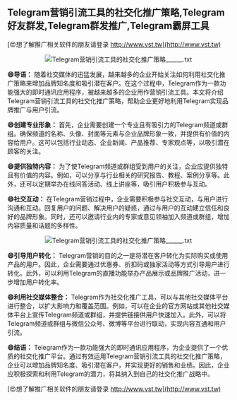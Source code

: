 ## **Telegram营销引流工具的社交化推广策略,Telegram好友群发,Telegram群发推广,Telegram霸屏工具**

[😍想了解推广相关软件的朋友请登录 http://www.vst.tw](http://www.vst.tw)

 <center><img src="https://vst.tw/MP4/tuiguang/png/3.png" alt="Telegram营销引流工具的社交化推广策略______.txt"></center>

**😄导语：**
随着社交媒体的迅猛发展，越来越多的企业开始关注如何利用社交化推广策略来增加品牌知名度和吸引潜在客户。在这个过程中，Telegram作为一款功能强大的即时通讯应用程序，被越来越多的企业用作营销引流工具。本文将介绍Telegram营销引流工具的社交化推广策略，帮助企业更好地利用Telegram实现品牌推广与用户引流。

**😄创建专业形象：**
首先，企业需要创建一个专业且有吸引力的Telegram频道或群组。确保频道的名称、头像、封面等元素与企业品牌形象一致，并提供有价值的内容给用户。这可以包括行业动态、企业新闻、产品推荐、专家观点等，以吸引潜在顾客的关注。

**😄提供独特内容：**
为了使Telegram频道或群组受到用户的关注，企业应提供独特且有价值的内容。例如，可以分享与行业相关的研究报告、教程、案例分享等。此外，还可以定期举办在线问答活动、线上讲座等，吸引用户积极参与互动。

**😄社交互动：**
在Telegram营销过程中，企业需要积极参与社交互动，与用户进行沟通和互动。回复用户的问题、解决用户的疑惑，通过与用户的互动建立信任和良好的品牌形象。同时，还可以邀请行业内的专家或意见领袖加入频道或群组，增加内容质量和话题的多样性。

 <center><img src="https://vst.tw/MP4/tuiguang/png/6.png" alt="Telegram营销引流工具的社交化推广策略______.txt"></center>

**😄引导用户转化：**
Telegram营销的目的之一是将潜在客户转化为实际购买或使用产品的用户。因此，企业需要通过优惠券、折扣码或独家活动等方式引导用户进行转化。此外，可以利用Telegram的直播功能举办产品展示或品牌推广活动，进一步增加用户转化率。

**😄利用社交媒体整合：**
Telegram作为社交化推广工具，可以与其他社交媒体平台进行整合，以扩大影响力和覆盖范围。例如，可以在企业的官方网站或其他社交媒体平台上宣传Telegram频道或群组，并提供链接供用户快速加入。此外，可以将Telegram频道或群组与微信公众号、微博等平台进行联动，实现内容互通和用户引流。

**😄结语：**
Telegram作为一款功能强大的即时通讯应用程序，为企业提供了一个优质的社交化推广平台。通过有效运用Telegram营销引流工具的社交化推广策略，企业可以增加品牌知名度、吸引潜在客户，并实现更好的销售和业绩。因此，企业应积极探索和利用Telegram的潜力，将其纳入到自己的社交化推广战略中。

[😍想了解推广相关软件的朋友请登录 http://www.vst.tw](http://www.vst.tw)



